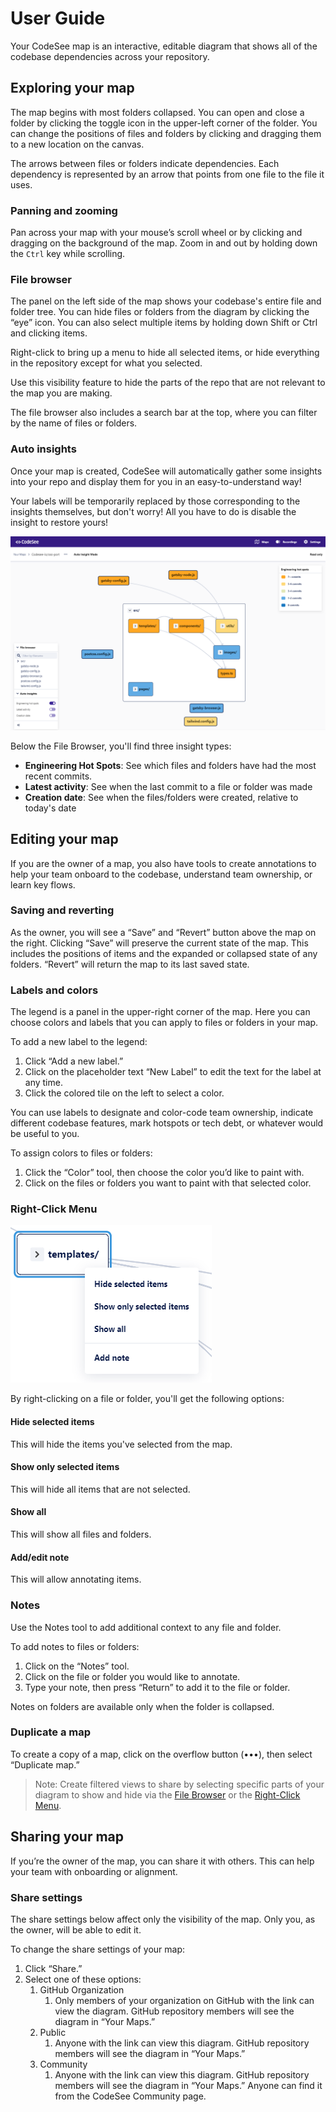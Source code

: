# User Guide

Your CodeSee map is an interactive, editable diagram that shows all of the codebase dependencies across your repository.

## Exploring your map

The map begins with most folders collapsed. You can open and close a folder by clicking the toggle icon in the upper-left corner of the folder. You can change the positions of files and folders by clicking and dragging them to a new location on the canvas.

The arrows between files or folders indicate dependencies. Each dependency is represented by an arrow that points from one file to the file it uses.

### Panning and zooming

Pan across your map with your mouse’s scroll wheel or by clicking and dragging on the background of the map. Zoom in and out by holding down the `Ctrl` key while scrolling.

<!-- [visual of zooming] -->

### File browser

The panel on the left side of the map shows your codebase's entire file and folder tree. You can hide files or folders from the diagram by clicking the “eye” icon. You can also select multiple items by holding down Shift or Ctrl and clicking items.

<!-- [visual of show and hide] -->

Right-click to bring up a menu to hide all selected items, or hide everything in the repository except for what you selected.

Use this visibility feature to hide the parts of the repo that are not relevant to the map you are making.

The file browser also includes a search bar at the top, where you can filter by the name of files or folders.

### Auto insights

Once your map is created, CodeSee will automatically gather some insights into your repo and display them for you in an easy-to-understand way!

Your labels will be temporarily replaced by those corresponding to the insights themselves, but don't worry! All you have to do is disable the insight to restore yours!

![Screenshot of CodeSee's insights, showing the engineering hot spots insights](img/maps-insights.png)

Below the File Browser, you'll find three insight types:

- **Engineering Hot Spots**: See which files and folders have had the most recent commits.
- **Latest activity**: See when the last commit to a file or folder was made
- **Creation date**: See when the files/folders were created, relative to today's date

## Editing your map

If you are the owner of a map, you also have tools to create annotations to help your team onboard to the codebase, understand team ownership, or learn key flows.

### Saving and reverting

As the owner, you will see a “Save” and “Revert” button above the map on the right. Clicking “Save” will preserve the current state of the map. This includes the positions of items and the expanded or collapsed state of any folders. “Revert” will return the map to its last saved state.

### Labels and colors

The legend is a panel in the upper-right corner of the map. Here you can choose colors and labels that you can apply to files or folders in your map.

To add a new label to the legend:

1. Click “Add a new label.”
1. Click on the placeholder text “New Label” to edit the text for the label at any time.
1. Click the colored tile on the left to select a color.

You can use labels to designate and color-code team ownership, indicate different codebase features, mark hotspots or tech debt, or whatever would be useful to you.

To assign colors to files or folders:
1. Click the “Color” tool, then choose the color you’d like to paint with.
1. Click on the files or folders you want to paint with that selected color.

<!-- [visuals of legend + coloring nodes] -->

### Right-Click Menu

![Screenshot of CodeSee's right-click menu](img/right-click-menu.png)

By right-clicking on a file or folder, you'll get the following options:

#### Hide selected items

This will hide the items you've selected from the map.

#### Show only selected items

This will hide all items that are not selected.

#### Show all

This will show all files and folders.

#### Add/edit note

This will allow annotating items.

### Notes

Use the Notes tool to add additional context to any file and folder.

To add notes to files or folders:

1. Click on the “Notes” tool.
1. Click on the file or folder you would like to annotate.
1. Type your note, then press “Return” to add it to the file or folder.

Notes on folders are available only when the folder is collapsed.

<!-- [visual of Notes tool] -->

### Duplicate a map

To create a copy of a map, click on the overflow button (•••), then select “Duplicate map.”

> Note: Create filtered views to share by selecting specific parts of your diagram to show and hide via the [File Browser](#file-browser) or the [Right-Click Menu](#right-click-menu).

<!-- [visual of filtered view] -->

## Sharing your map

If you’re the owner of the map, you can share it with others. This can help your team with onboarding or alignment.

### Share settings

The share settings below affect only the visibility of the map. Only you, as the owner, will be able to edit it.

To change the share settings of your map:

1. Click “Share.”
1. Select one of these options:
    1. GitHub Organization
        1. Only members of your organization on GitHub with the link can view the diagram. GitHub repository members will see the diagram in “Your Maps.”
    1. Public
        1. Anyone with the link can view this diagram. GitHub repository members will see the diagram in “Your Maps.”
    1. Community
        1. Anyone with the link can view this diagram. GitHub repository members will see the diagram in “Your Maps.” Anyone can find it from the CodeSee Community page.
